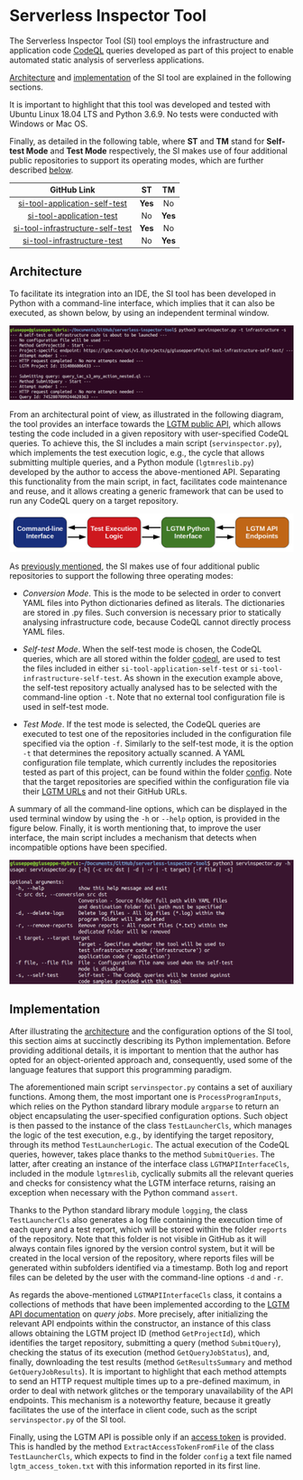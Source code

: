 # Serverless Inspector Tool
The Serverless Inspector Tool (SI) tool employs the infrastructure and application code [CodeQL](codeql) queries developed as part of this project to enable automated static analysis of serverless applications.

[Architecture](https://github.com/giusepperaffa/serverless-inspector-tool#architecture) and [implementation](https://github.com/giusepperaffa/serverless-inspector-tool#implementation) of the SI tool are explained in the following sections.

It is important to highlight that this tool was developed and tested with Ubuntu Linux 18.04 LTS and Python 3.6.9. No tests were conducted with Windows or Mac OS.

Finally, as detailed in the following table, where **ST** and **TM** stand for **Self-test Mode** and **Test Mode** respectively, the SI makes use of four additional public repositories to support its operating modes, which are further described [below](https://github.com/giusepperaffa/serverless-inspector-tool#architecture).

| GitHub Link | ST | TM |
| :---: | :---: | :---: |
| [si-tool-application-self-test](https://github.com/giusepperaffa/si-tool-application-self-test) | **Yes** | No |
| [si-tool-application-test](https://github.com/giusepperaffa/si-tool-application-test) | No | **Yes** |
| [si-tool-infrastructure-self-test](https://github.com/giusepperaffa/si-tool-infrastructure-self-test) | **Yes** | No |
| [si-tool-infrastructure-test](https://github.com/giusepperaffa/si-tool-infrastructure-test) | No | **Yes** |  

## Architecture
To facilitate its integration into an IDE, the SI tool has been developed in Python with a command-line interface, which implies that it can also be executed, as shown below, by using an independent terminal window.

![Figure 1](images/SIToolExecutionExample.png)

From an architectural point of view, as illustrated in the following diagram, the tool provides an interface towards the [LGTM public API](https://lgtm.com/help/lgtm/api/api-for-lgtm), which allows testing the code included in a given repository with user-specified CodeQL queries. To achieve this, the SI includes a main script (`servinspector.py`), which implements the test execution logic, e.g., the cycle that allows submitting multiple queries, and a Python module (`lgtmreslib.py`) developed by the author to access the above-mentioned API. Separating this functionality from the main script, in fact, facilitates code maintenance and reuse, and it allows creating a generic framework that can be used to run any CodeQL query on a target repository.

![Figure 2](images/SIToolArchitecture.png)

As [previously mentioned](https://github.com/giusepperaffa/serverless-inspector-tool#serverless-inspector-tool), the SI makes use of four additional public repositories to support the following three operating modes:

- *Conversion Mode*. This is the mode to be selected in order to convert YAML files into Python dictionaries defined as literals. The dictionaries are stored in .py files. Such conversion is necessary prior to statically analysing infrastructure code, because CodeQL cannot directly process YAML files.

- *Self-test Mode*. When the self-test mode is chosen, the CodeQL queries, which are all stored within the folder [codeql](codeql), are used to test the files included in either `si-tool-application-self-test` or `si-tool-infrastructure-self-test`. As shown in the execution example above, the self-test repository actually analysed has to be selected with the command-line option `-t`. Note that no external tool configuration file is used in self-test mode.

- *Test Mode*. If the test mode is selected, the CodeQL queries are executed to test one of the repositories included in the configuration file specified via the option `-f`. Similarly to the self-test mode, it is the option `-t` that determines the repository actually scanned. A YAML configuration file template, which currently includes the repositories tested as part of this project, can be found within the folder [config](config). Note that the target repositories are specified within the configuration file via their [LGTM URLs](https://lgtm.com/help/lgtm/adding-projects) and not their GitHub URLs.

A summary of all the command-line options, which can be displayed in the used terminal window by using the `-h` or `--help` option, is provided in the figure below. Finally, it is worth mentioning that, to improve the user interface, the main script includes a mechanism that detects when incompatible options have been specified.

![Figure 3](images/SIToolHelp.png)

## Implementation
After illustrating the [architecture](https://github.com/giusepperaffa/serverless-inspector-tool#architecture) and the configuration options of the SI tool, this section aims at succinctly describing its Python implementation. Before providing additional details, it is important to mention that the author has opted for an object-oriented approach and, consequently, used some of the language features that support this programming paradigm.

The aforementioned main script `servinspector.py` contains a set of auxiliary functions. Among them, the most important one is `ProcessProgramInputs`, which relies on the Python standard library module `argparse` to return an object encapsulating the user-specified configuration options. Such object is then passed to the instance of the class `TestLauncherCls`, which manages the logic of the test execution, e.g., by identifying the target repository, through its method `TestLauncherLogic`. The actual execution of the CodeQL queries, however, takes place thanks to the method `SubmitQueries`. The latter, after creating an instance of the interface class `LGTMAPIInterfaceCls`, included in the module `lgtmreslib`, cyclically submits all the relevant queries and checks for consistency what the LGTM interface returns, raising an exception when necessary with the Python command `assert`.

Thanks to the Python standard library module `logging`, the class `TestLauncherCls` also generates a log file containing the execution time of each query and a test report, which will be stored within the folder `reports` of the repository. Note that this folder is not visible in GitHub as it will always contain files ignored by the version control system, but it will be created in the local version of the repository, where reports files will be generated within subfolders identified via a timestamp. Both log and report files can be deleted by the user with the command-line options `-d` and `-r`.

As regards the above-mentioned `LGTMAPIInterfaceCls` class, it contains a collections of methods that have been implemented according to the [LGTM API documentation](https://lgtm.com/help/lgtm/api/api-v1#LGTM-API-specification-Query-jobs) on *query jobs*. More precisely, after initializing the relevant API endpoints within the constructor, an instance of this class allows obtaining the LGTM project ID (method `GetProjectId`), which identifies the target repository, submitting a query (method `SubmitQuery`), checking the status of its execution (method `GetQueryJobStatus`), and, finally, downloading the test results (method `GetResultsSummary` and method `GetQueryJobResults`). It is important to highlight that each method attempts to send an HTTP request multiple times up to a pre-defined maximum, in order to deal with network glitches or the temporary unavailability of the API endpoints. This mechanism is a noteworthy feature, because it greatly facilitates the use of the interface in client code, such as the script `servinspector.py` of the SI tool.

Finally, using the LGTM API is possible only if an [access token](https://lgtm.com/help/lgtm/api/managing-access-tokens) is provided. This is handled by the method `ExtractAccessTokenFromFile` of the class `TestLauncherCls`, which expects to find in the folder `config` a text file named `lgtm_access_token.txt` with this information reported in its first line.
